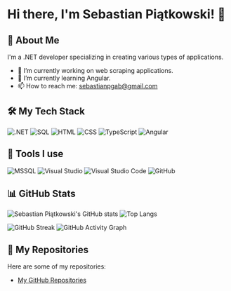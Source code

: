 # Hi there, I'm Sebastian Piątkowski! 👋

## 🚀 About Me
I'm a .NET developer specializing in creating various types of applications.

- 🔭 I’m currently working on web scraping applications.
- 🌱 I’m currently learning Angular.
- 📫 How to reach me: sebastianpgab@gmail.com

## 🛠 My Tech Stack
![.NET](https://img.shields.io/badge/.NET-512BD4?style=for-the-badge&logo=.net&logoColor=white)
![SQL](https://img.shields.io/badge/SQL-4479A1?style=for-the-badge&logo=sql&logoColor=white)
![HTML](https://img.shields.io/badge/HTML-E34F26?style=for-the-badge&logo=html5&logoColor=white)
![CSS](https://img.shields.io/badge/CSS-1572B6?style=for-the-badge&logo=css3&logoColor=white)
![TypeScript](https://img.shields.io/badge/TypeScript-007ACC?style=for-the-badge&logo=typescript&logoColor=white)
![Angular](https://img.shields.io/badge/Angular-DD0031?style=for-the-badge&logo=angular&logoColor=white)

## 🧰 Tools I use
![MSSQL](https://img.shields.io/badge/MSSQL-CC2927?style=for-the-badge&logo=microsoft-sql-server&logoColor=white)
![Visual Studio](https://img.shields.io/badge/Visual%20Studio-5C2D91?style=for-the-badge&logo=visual-studio&logoColor=white)
![Visual Studio Code](https://img.shields.io/badge/Visual%20Studio%20Code-0078d7?style=for-the-badge&logo=visual%20studio%20code&logoColor=white)
![GitHub](https://img.shields.io/badge/GitHub-181717?style=for-the-badge&logo=github&logoColor=white)

## 📊 GitHub Stats
![Sebastian Piątkowski's GitHub stats](https://github-readme-stats.vercel.app/api?username=sebastianpgab&show_icons=true&theme=radical)
![Top Langs](https://github-readme-stats.vercel.app/api/top-langs/?username=sebastianpgab&layout=compact&theme=radical)

![GitHub Streak](https://github-readme-streak-stats.herokuapp.com/?user=sebastianpgab&theme=radical)
![GitHub Activity Graph](https://activity-graph.herokuapp.com/graph?username=sebastianpgab&theme=radical)

## 🔗 My Repositories
Here are some of my repositories:
- [My GitHub Repositories](https://github.com/sebastianpgab?tab=repositories)
